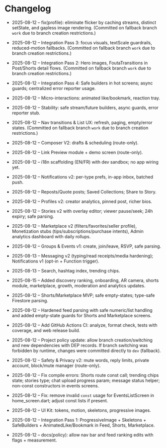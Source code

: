 # Changelog



- 2025-08-12 – fix(profile): eliminate flicker by caching streams, distinct setState, and gapless image rendering. (Committed on fallback branch `work` due to branch creation restrictions.)
- 2025-08-12 – Integration Pass 3: focus visuals, textScale guardrails, reduced-motion fallbacks. (Committed on fallback branch `work` due to branch creation restrictions.)
- 2025-08-12 – Integration Pass 2: Hero images, FoutaTransitions in Post/Shorts detail flows. (Committed on fallback branch `work` due to branch creation restrictions.)
- 2025-08-12 – Integration Pass 4: Safe builders in hot screens; async guards; centralized error reporter usage.
- 2025-08-12 – Micro-interactions: animated like/bookmark, reaction tray.
- 2025-08-12 – Stability: safe stream/future builders, async guards, error reporter stub.
- 2025-08-12 – Nav transitions & List UX: refresh, paging, empty/error states. (Committed on fallback branch `work` due to branch creation restrictions.)
- 2025-08-12 – Composer V2: drafts & scheduling (route-only).
- 2025-08-12 – Link Preview module + demo screen (route-only).
- 2025-08-12 – i18n scaffolding (EN/FR) with dev sandbox; no app wiring yet.

- 2025-08-12 – Notifications v2: per-type prefs, in-app inbox, batched push.

- 2025-08-12 – Reposts/Quote posts; Saved Collections; Share to Story.
- 2025-08-12 – Profiles v2: creator analytics, pinned post, richer bios.
- 2025-08-12 – Stories v2 with overlay editor; viewer pause/seek; 24h expiry; safe parsing.
- 2025-08-12 – Marketplace v2 (filters/favorites/seller profile), Monetization stubs (tips/subscriptions/purchase intents), Admin analytics dashboard with daily rollups.
- 2025-08-12 – Groups & Events v1: create, join/leave, RSVP, safe parsing.
- 2025-08-13 – Messaging v2 (typing/read receipts/media hardening); Notifications v1 (opt-in + Function trigger).
- 2025-08-13 – Search, hashtag index, trending chips.
- 2025-08-15 – Added discovery ranking, onboarding, AR camera, shorts module, marketplace, growth, moderation and analytics updates.
- 2025-08-12 – Shorts/Marketplace MVP; safe empty-states; type-safe Firestore parsing.
- 2025-08-12 – Hardened feed parsing with safe numeric/list handling and added empty-state guards for Shorts and Marketplace screens.
- 2025-08-12 – Add GitHub Actions CI: analyze, format check, tests with coverage, and web release build.
- 2025-08-12 – Project policy update: allow branch creation/switching and new dependencies with DEP records. If branch switching was forbidden by runtime, changes were committed directly to `dev` (fallback).

- 2025-08-12 – Safety & Privacy v2: mute words, reply limits, private account, block/mute manager (route-only).
- 2025-08-12 – Fix compile errors: Shorts route const call; trending chips state; stories type; chat upload progress param; message status helper; non-const constructors in events screens.
- 2025-08-12 – Fix: remove invalid `const` usage for EventsListScreen in home_screen.dart; adjust const lists if present.
- 2025-08-12 – UI Kit: tokens, motion, skeletons, progressive images.
- 2025-08-12 – Integration Pass 1: ProgressiveImage + Skeletons + SafeBuilders + AnimatedLike/Bookmark in Feed, Shorts, Marketplace.
- 2025-08-12 – docs(policy): allow nav bar and feed ranking edits with flags + measurement.
